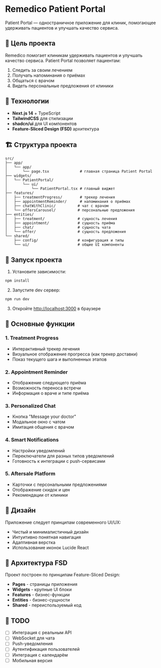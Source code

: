 # Remedico Patient Portal

Patient Portal — одностраничное приложение для клиник, помогающее удерживать пациентов и улучшать качество сервиса.

## 🧠 Цель проекта

Remedico помогает клиникам удерживать пациентов и улучшать качество сервиса. Patient Portal позволяет пациентам:

1. Следить за своим лечением
2. Получать напоминания о приёмах
3. Общаться с врачом
4. Видеть персональные предложения от клиники

## 🔧 Технологии

- **Next.js 14** + TypeScript
- **TailwindCSS** для стилизации
- **shadcn/ui** для UI компонентов
- **Feature-Sliced Design (FSD)** архитектура

## 🏗 Структура проекта

```
src/
├── app/
│   └── app/
│       └── page.tsx              # главная страница Patient Portal
├── widgets/
│   └── PatientPortal/
│       └── ui/
│           └── PatientPortal.tsx # главный виджет
├── features/
│   ├── treatmentProgress/        # трекер лечения
│   ├── appointmentReminder/      # напоминания о приёмах
│   ├── chatWithClinic/          # чат с врачом
│   └── offersCarousel/          # персональные предложения
├── entities/
│   ├── treatment/               # сущность лечения
│   ├── appointment/             # сущность приёма
│   ├── chat/                    # сущность чата
│   └── offer/                   # сущность предложения
└── shared/
    ├── config/                  # конфигурация и типы
    └── ui/                      # общие UI компоненты
```

## 🚀 Запуск проекта

1. Установите зависимости:

```bash
npm install
```

2. Запустите dev сервер:

```bash
npm run dev
```

3. Откройте [http://localhost:3000](http://localhost:3000) в браузере

## 📱 Основные функции

### 1. Treatment Progress

- Интерактивный трекер лечения
- Визуальное отображение прогресса (как трекер доставки)
- Показ текущего шага и выполненных этапов

### 2. Appointment Reminder

- Отображение следующего приёма
- Возможность переноса встречи
- Информация о враче и типе приёма

### 3. Personalized Chat

- Кнопка "Message your doctor"
- Модальное окно с чатом
- Имитация общения с врачом

### 4. Smart Notifications

- Настройки уведомлений
- Переключатели для разных типов уведомлений
- Готовность к интеграции с push-сервисами

### 5. Aftersale Platform

- Карточки с персональными предложениями
- Отображение скидок и цен
- Рекомендации от клиники

## 🎨 Дизайн

Приложение следует принципам современного UI/UX:

- Чистый и минималистичный дизайн
- Интуитивно понятная навигация
- Адаптивная верстка
- Использование иконок Lucide React

## 🔄 Архитектура FSD

Проект построен по принципам Feature-Sliced Design:

- **Pages** - страницы приложения
- **Widgets** - крупные UI блоки
- **Features** - бизнес-функции
- **Entities** - бизнес-сущности
- **Shared** - переиспользуемый код

## 📝 TODO

- [ ] Интеграция с реальным API
- [ ] WebSocket для чата
- [ ] Push-уведомления
- [ ] Аутентификация пользователей
- [ ] Интеграция с календарём
- [ ] Мобильная версия

